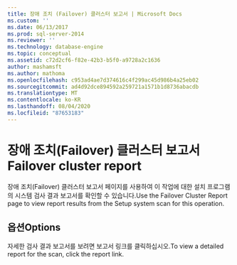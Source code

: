 ```yaml
---
title: 장애 조치 (Failover) 클러스터 보고서 | Microsoft Docs
ms.custom: ''
ms.date: 06/13/2017
ms.prod: sql-server-2014
ms.reviewer: ''
ms.technology: database-engine
ms.topic: conceptual
ms.assetid: c72d2cf6-f82e-42b3-b5f0-a9728a2c1636
author: mashamsft
ms.author: mathoma
ms.openlocfilehash: c953ad4ae7d374616c4f299ac45d986b4a25eb02
ms.sourcegitcommit: ad4d92dce894592a259721a1571b1d8736abacdb
ms.translationtype: MT
ms.contentlocale: ko-KR
ms.lasthandoff: 08/04/2020
ms.locfileid: "87653183"
---
```

# <a name="failover-cluster-report"></a><span data-ttu-id="1b1f6-102">장애 조치(Failover) 클러스터 보고서</span><span class="sxs-lookup"><span data-stu-id="1b1f6-102">Failover cluster report</span></span>
  <span data-ttu-id="1b1f6-103">장애 조치(Failover) 클러스터 보고서 페이지를 사용하여 이 작업에 대한 설치 프로그램의 시스템 검사 결과 보고서를 확인할 수 있습니다.</span><span class="sxs-lookup"><span data-stu-id="1b1f6-103">Use the Failover Cluster Report page to view report results from the Setup system scan for this operation.</span></span>  
  
## <a name="options"></a><span data-ttu-id="1b1f6-104">옵션</span><span class="sxs-lookup"><span data-stu-id="1b1f6-104">Options</span></span>  
 <span data-ttu-id="1b1f6-105">자세한 검사 결과 보고서를 보려면 보고서 링크를 클릭하십시오.</span><span class="sxs-lookup"><span data-stu-id="1b1f6-105">To view a detailed report for the scan, click the report link.</span></span>  
  
  
